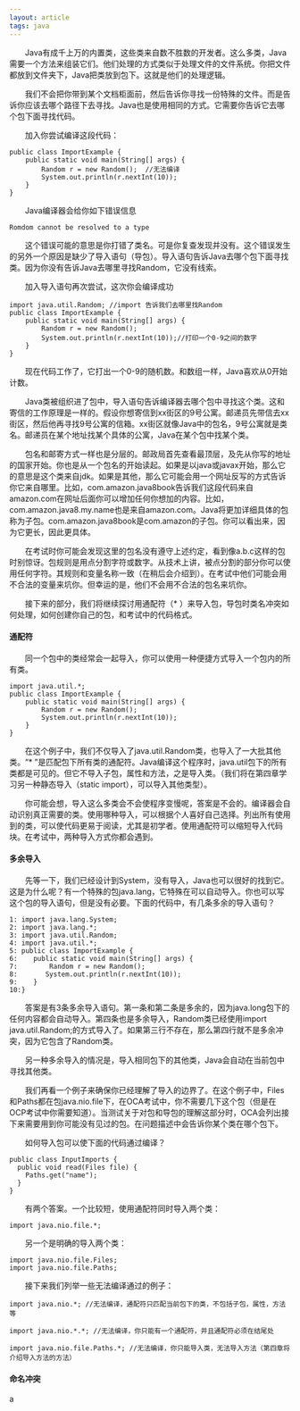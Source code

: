 ```yaml
---
layout: article
tags: java
---
```

&emsp;&emsp;Java有成千上万的内置类，这些类来自数不胜数的开发者。这么多类，Java需要一个方法来组装它们。他们处理的方式类似于处理文件的文件系统。你把文件都放到文件夹下，Java把类放到包下。这就是他们的处理逻辑。

&emsp;&emsp;我们不会把你带到某个文档柜面前，然后告诉你寻找一份特殊的文件。而是告诉你应该去哪个路径下去寻找。Java也是使用相同的方式。它需要你告诉它去哪个包下面寻找代码。

&emsp;&emsp;加入你尝试编译这段代码：
```
public class ImportExample {
    public static void main(String[] args) {
        Random r = new Random();  //无法编译
        System.out.println(r.nextInt(10));
    }
}
```

&emsp;&emsp;Java编译器会给你如下错误信息
```
Romdom cannot be resolved to a type
```

&emsp;&emsp;这个错误可能的意思是你打错了类名。可是你复查发现并没有。这个错误发生的另外一个原因是缺少了导入语句（导包）。导入语句告诉Java去哪个包下面寻找类。因为你没有告诉Java去哪里寻找Random，它没有线索。

&emsp;&emsp;加入导入语句再次尝试，这次你会编译成功
```
import java.util.Random; //import 告诉我们去哪里找Random
public class ImportExample {
    public static void main(String[] args) {
        Random r = new Random();
        System.out.println(r.nextInt(10));//打印一个0-9之间的数字
    }
}
```

&emsp;&emsp;现在代码工作了，它打出一个0-9的随机数。和数组一样，Java喜欢从0开始计数。

&emsp;&emsp;Java类被组织进了包中，导入语句告诉编译器去哪个包中寻找这个类。这和寄信的工作原理是一样的。假设你想寄信到xx街区的9号公寓。邮递员先带信去xx街区，然后他再寻找9号公寓的信箱。xx街区就像Java中的包名，9号公寓就是类名。邮递员在某个地址找某个具体的公寓，Java在某个包中找某个类。

&emsp;&emsp;包名和邮寄方式一样也是分层的。邮政局首先查看最顶层，及先从你写的地址的国家开始。你也是从一个包名的开始读起。如果是以java或javax开始，那么它的意思是这个类来自jdk。如果是其他，那么它可能会用一个网址反写的方式告诉你它来自哪里。比如，com.amazon.java8book告诉我们这段代码来自amazon.com在网址后面你可以增加任何你想加的内容。比如，com.amazon.java8.my.name也是来自amazon.com。Java将更加详细具体的包称为子包。com.amazon.java8book是com.amazon的子包。你可以看出来，因为它更长，因此更具体。

&emsp;&emsp;在考试时你可能会发现这里的包名没有遵守上述约定，看到像a.b.c这样的包时别惊讶。包规则是用点分割字符或数字。从技术上讲，被点分割的部分你可以使用任何字符。其规则和变量名称一致（在稍后会介绍到）。在考试中他们可能会用不合法的变量来坑你。但幸运的是，他们不会用不合法的包名来坑你。

&emsp;&emsp;接下来的部分，我们将继续探讨用通配符（* ）来导入包，导包时类名冲突如何处理，如何创建你自己的包，和考试中的代码格式。

#### 通配符
&emsp;&emsp;同一个包中的类经常会一起导入，你可以使用一种便捷方式导入一个包内的所有类。
```
import java.util.*;
public class ImportExample {
    public static void main(String[] args) {
        Random r = new Random();
        System.out.println(r.nextInt(10));
    }
}
```

&emsp;&emsp;在这个例子中，我们不仅导入了java.util.Random类，也导入了一大批其他类。“* ”是匹配包下所有类的通配符。Java编译这个程序时，java.util包下的所有类都是可见的。但它不导入子包，属性和方法，之是导入类。（我们将在第四章学习另一种静态导入（static import），可以导入其他类型）。

&emsp;&emsp;你可能会想，导入这么多类会不会使程序变慢呢，答案是不会的。编译器会自动识别真正需要的类。使用哪种导入，可以根据个人喜好自己选择。列出所有使用到的类，可以使代码更易于阅读，尤其是初学者。使用通配符可以缩短导入代码块。在考试中，两种导入方式你都会遇到。

#### 多余导入

&emsp;&emsp;先等一下，我们已经设计到System，没有导入，Java也可以很好的找到它。这是为什么呢？有一个特殊的包java.lang，它特殊在可以自动导入。你也可以写这个包的导入语句，但是没有必要。下面的代码中，有几条多余的导入语句？
```
1: import java.lang.System;
2: import java.lang.*;
3: import java.util.Random;
4: import java.util.*;
5: public class ImportExample {
6:    public static void main(String[] args) {
7:        Random r = new Random();  
8:       System.out.println(r.nextInt(10));
9:    }
10:}
```

&emsp;&emsp;答案是有3条多余导入语句。第一条和第二条是多余的，因为java.long包下的任何内容都会自动导入。第四条也是多余导入，Random类已经使用import java.util.Random;的方式导入了。如果第三行不存在，那么第四行就不是多余冲突，因为它包含了Random类。

&emsp;&emsp;另一种多余导入的情况是，导入相同包下的其他类，Java会自动在当前包中寻找其他类。

&emsp;&emsp;我们再看一个例子来确保你已经理解了导入的边界了。在这个例子中，Files和Paths都在包java.nio.file下，在OCA考试中，你不需要几下这个包（但是在OCP考试中你需要知道）。当测试关于对包和导包的理解这部分时，OCA会列出接下来需要用到你可能没有见过的包。在问题描述中会告诉你某个类在哪个包下。

&emsp;&emsp;如何导入包可以使下面的代码通过编译？
```
public class InputImports {
  public void read(Files file) {
    Paths.get("name");
  }
}
```

&emsp;&emsp;有两个答案。一个比较短，使用通配符同时导入两个类：
```
import java.nio.file.*;
```

&emsp;&emsp;另一个是明确的导入两个类：
```
import java.nio.file.Files;
import java.nio.file.Paths;
```

&emsp;&emsp;接下来我们列举一些无法编译通过的例子：
```
import java.nio.*; //无法编译，通配符只匹配当前包下的类，不包括子包，属性，方法等
```
```
import java.nio.*.*; //无法编译，你只能有一个通配符，并且通配符必须在结尾处
```
```
import java.nio.file.Paths.*; //无法编译，你只能导入类，无法导入方法（第四章将介绍导入方法的方法）
```

#### 命名冲突














a
